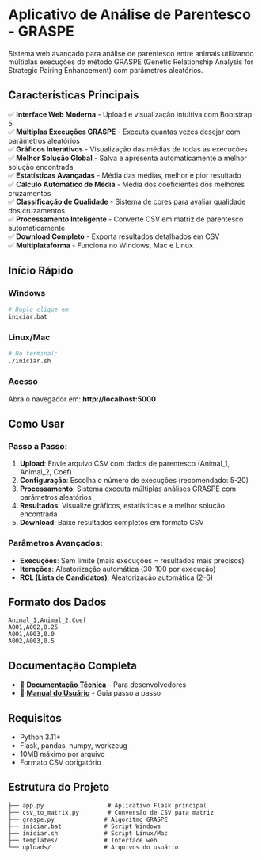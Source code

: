 # Aplicativo de Análise de Parentesco - GRASPE

Sistema web avançado para análise de parentesco entre animais utilizando múltiplas execuções do método GRASPE (Genetic Relationship Analysis for Strategic Pairing Enhancement) com parâmetros aleatórios.

## Características Principais

✅ **Interface Web Moderna** - Upload e visualização intuitiva com Bootstrap 5  
✅ **Múltiplas Execuções GRASPE** - Executa quantas vezes desejar com parâmetros aleatórios  
✅ **Gráficos Interativos** - Visualização das médias de todas as execuções  
✅ **Melhor Solução Global** - Salva e apresenta automaticamente a melhor solução encontrada  
✅ **Estatísticas Avançadas** - Média das médias, melhor e pior resultado  
✅ **Cálculo Automático de Média** - Média dos coeficientes dos melhores cruzamentos  
✅ **Classificação de Qualidade** - Sistema de cores para avaliar qualidade dos cruzamentos  
✅ **Processamento Inteligente** - Converte CSV em matriz de parentesco automaticamente  
✅ **Download Completo** - Exporta resultados detalhados em CSV  
✅ **Multiplataforma** - Funciona no Windows, Mac e Linux  

## Início Rápido

### Windows
```bash
# Duplo clique em:
iniciar.bat
```

### Linux/Mac
```bash
# No terminal:
./iniciar.sh
```

### Acesso
Abra o navegador em: **http://localhost:5000**

## Como Usar

### Passo a Passo:
1. **Upload**: Envie arquivo CSV com dados de parentesco (Animal_1, Animal_2, Coef)
2. **Configuração**: Escolha o número de execuções (recomendado: 5-20)
3. **Processamento**: Sistema executa múltiplas análises GRASPE com parâmetros aleatórios
4. **Resultados**: Visualize gráficos, estatísticas e a melhor solução encontrada
5. **Download**: Baixe resultados completos em formato CSV

### Parâmetros Avançados:
- **Execuções**: Sem limite (mais execuções = resultados mais precisos)
- **Iterações**: Aleatorização automática (30-100 por execução)
- **RCL (Lista de Candidatos)**: Aleatorização automática (2-6)

## Formato dos Dados

```csv
Animal_1,Animal_2,Coef
A001,A002,0.25
A001,A003,0.0
A002,A003,0.5
```

## Documentação Completa

- 📖 **[Documentação Técnica](DOCUMENTACAO.md)** - Para desenvolvedores
- 👤 **[Manual do Usuário](MANUAL_USUARIO.md)** - Guia passo a passo

## Requisitos

- Python 3.11+
- Flask, pandas, numpy, werkzeug
- 10MB máximo por arquivo
- Formato CSV obrigatório

## Estrutura do Projeto

```
├── app.py                  # Aplicativo Flask principal
├── csv_to_matrix.py        # Conversão de CSV para matriz
├── graspe.py              # Algoritmo GRASPE
├── iniciar.bat            # Script Windows
├── iniciar.sh             # Script Linux/Mac
├── templates/             # Interface web
└── uploads/               # Arquivos do usuário
```